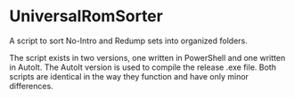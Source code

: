 # UniversalRomSorter
A script to sort No-Intro and Redump sets into organized folders.

The script exists in two versions, one written in PowerShell and one written in AutoIt. The AutoIt version is used to compile the release .exe file. Both scripts are identical in the way they function and have only minor differences.
